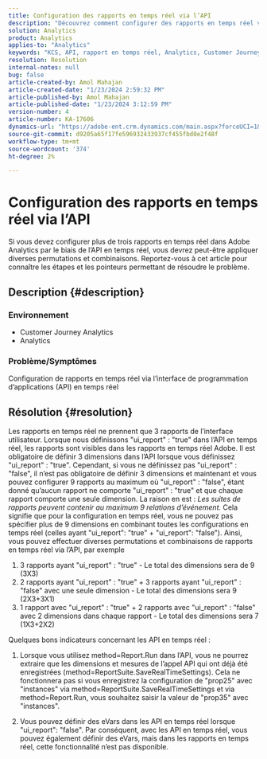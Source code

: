 ```yaml
---
title: Configuration des rapports en temps réel via l’API
description: "Découvrez comment configurer des rapports en temps réel via l’API dans Adobe Analytics."
solution: Analytics
product: Analytics
applies-to: "Analytics"
keywords: "KCS, API, rapport en temps réel, Analytics, Customer Journey Analytics"
resolution: Resolution
internal-notes: null
bug: false
article-created-by: Amol Mahajan
article-created-date: "1/23/2024 2:59:32 PM"
article-published-by: Amol Mahajan
article-published-date: "1/23/2024 3:12:59 PM"
version-number: 4
article-number: KA-17606
dynamics-url: "https://adobe-ent.crm.dynamics.com/main.aspx?forceUCI=1&pagetype=entityrecord&etn=knowledgearticle&id=cb533e00-00ba-ee11-a569-6045bd006c82"
source-git-commit: d9205a65f17fe596932433937cf455fbd0e2f48f
workflow-type: tm+mt
source-wordcount: '374'
ht-degree: 2%

---
```


# Configuration des rapports en temps réel via l’API


Si vous devez configurer plus de trois rapports en temps réel dans Adobe Analytics par le biais de l’API en temps réel, vous devrez peut-être appliquer diverses permutations et combinaisons. Reportez-vous à cet article pour connaître les étapes et les pointeurs permettant de résoudre le problème.

## Description {#description}


### <b>Environnement</b>

- Customer Journey Analytics
- Analytics




### <b>Problème/Symptômes</b>

Configuration de rapports en temps réel via l’interface de programmation d’applications (API) en temps réel


## Résolution {#resolution}


Les rapports en temps réel ne prennent que 3 rapports de l’interface utilisateur.
Lorsque nous définissons &quot;ui_report&quot; : &quot;true&quot; dans l’API en temps réel, les rapports sont visibles dans les rapports en temps réel Adobe. Il est obligatoire de définir 3 dimensions dans l’API lorsque vous définissez &quot;ui_report&quot; : &quot;true&quot;.
Cependant, si vous ne définissez pas &quot;ui_report&quot; : &quot;false&quot;, il n’est pas obligatoire de définir 3 dimensions et maintenant et vous pouvez configurer 9 rapports au maximum où &quot;ui_report&quot; : &quot;false&quot;, étant donné qu’aucun rapport ne comporte &quot;ui_report&quot; : &quot;true&quot; et que chaque rapport comporte une seule dimension.
La raison en est : *Les suites de rapports peuvent contenir au maximum 9 relations d’événement.* Cela signifie que pour la configuration en temps réel, vous ne pouvez pas spécifier plus de 9 dimensions en combinant toutes les configurations en temps réel (celles ayant &quot;ui_report&quot;: &quot;true&quot; + &quot;ui_report&quot;: &quot;false&quot;).
Ainsi, vous pouvez effectuer diverses permutations et combinaisons de rapports en temps réel via l’API, par exemple

1. 3 rapports ayant &quot;ui_report&quot; : &quot;true&quot; - Le total des dimensions sera de 9 (3X3)
2. 2 rapports ayant &quot;ui_report&quot; : &quot;true&quot; + 3 rapports ayant &quot;ui_report&quot; : &quot;false&quot; avec une seule dimension - Le total des dimensions sera 9 (2X3+3X1)
3. 1 rapport avec &quot;ui_report&quot; : &quot;true&quot; + 2 rapports avec &quot;ui_report&quot; : &quot;false&quot; avec 2 dimensions dans chaque rapport - Le total des dimensions sera 7 (1X3+2X2)


Quelques bons indicateurs concernant les API en temps réel :

1. Lorsque vous utilisez method=Report.Run dans l’API, vous ne pourrez extraire que les dimensions et mesures de l’appel API qui ont déjà été enregistrées (method=ReportSuite.SaveRealTimeSettings). Cela ne fonctionnera pas si vous enregistrez la configuration de &quot;prop25&quot; avec &quot;instances&quot; via method=ReportSuite.SaveRealTimeSettings et via method=Report.Run, vous souhaitez saisir la valeur de &quot;prop35&quot; avec &quot;instances&quot;.


2. Vous pouvez définir des eVars dans les API en temps réel lorsque &quot;ui_report&quot;: &quot;false&quot;. Par conséquent, avec les API en temps réel, vous pouvez également définir des eVars, mais dans les rapports en temps réel, cette fonctionnalité n’est pas disponible.

